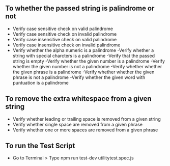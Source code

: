 ## To whether the passed string is palindrome or not
- Verify case sensitive check on valid palindrome
- Verify case sensitive check on invalid palindrome
- Verify case insensitive check on valid palindrome
- Verify case insensitive check on invalid palindrome
- Verify whether the alpha numeric is a palindrome
-Verify whether a string with special charcters is a palindrome
-Verify that the passed string is empty
-Verify whether the given number is a palindrome
-Verify whether the given number is not a palindrome
-Verify whether whether the given phrase is a palindrome
-Verify whether whether the given phrase is not a palindrome
-Verify whether the given word with puntuation is a palindrome


## To remove the extra whitespace from a given string 
- Verify whether  leading or trailing space is removed from a given string
- Verify whether single space are removed from a given phrase
- Verify whether one or more spaces are removed from a given phrase

## To run the Test Script 
- Go to Terminal > Type npm run test-dev utilitytest.spec.js
